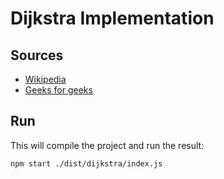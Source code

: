 # Dijkstra Implementation

## Sources

- [Wikipedia](https://en.wikipedia.org/wiki/Dijkstra%27s_algorithm)
- [Geeks for geeks](https://www.geeksforgeeks.org/dijkstras-shortest-path-algorithm-greedy-algo-7/)

## Run

This will compile the project and run the result:

```bash
npm start ./dist/dijkstra/index.js
```

